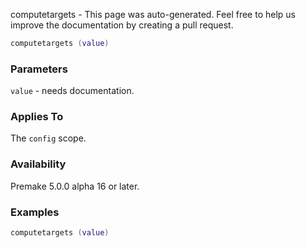 computetargets - This page was auto-generated. Feel free to help us improve the documentation by creating a pull request.

```lua
computetargets (value)
```

### Parameters ###

`value` - needs documentation.

### Applies To ###

The `config` scope.

### Availability ###

Premake 5.0.0 alpha 16 or later.

### Examples ###

```lua
computetargets (value)
```

